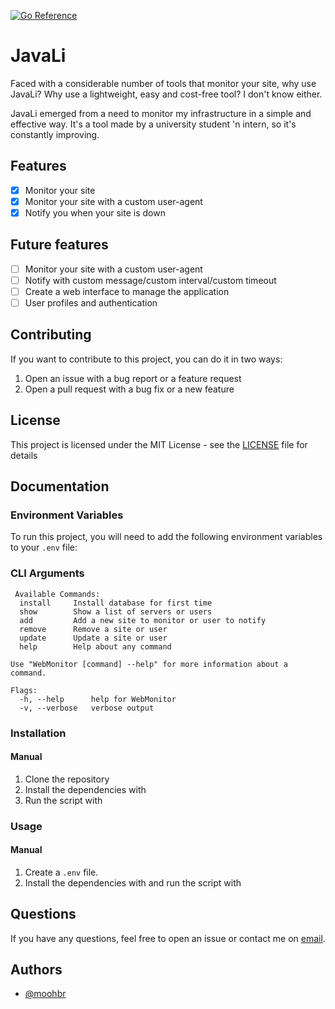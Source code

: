 [![Go Reference](https://pkg.go.dev/badge/github.com/moohbr/WebMonitor.svg)](https://pkg.go.dev/github.com/moohbr/WebMonitor)

# JavaLi

Faced with a considerable number of tools that monitor your site, why use JavaLi? Why use a lightweight, easy and cost-free tool? I don't know either.

JavaLi emerged from a need to monitor my infrastructure in a simple and effective way.
It's a tool made by a university student 'n intern, so it's constantly improving.

## Features

- [X] Monitor your site
- [X] Monitor your site with a custom user-agent
- [X] Notify you when your site is down

## Future features

- [ ] Monitor your site with a custom user-agent
- [ ] Notify with custom message/custom interval/custom timeout
- [ ] Create a web interface to manage the application
- [ ] User profiles and authentication

## Contributing

If you want to contribute to this project, you can do it in two ways:

1. Open an issue with a bug report or a feature request
2. Open a pull request with a bug fix or a new feature

## License

This project is licensed under the MIT License - see the [LICENSE](LICENSE) file for details

## Documentation

### Environment Variables

To run this project, you will need to add the following environment variables to your `.env` file:

### CLI Arguments

```
 Available Commands:
  install     Install database for first time
  show        Show a list of servers or users
  add         Add a new site to monitor or user to notify
  remove      Remove a site or user
  update      Update a site or user
  help        Help about any command

Use "WebMonitor [command] --help" for more information about a command.  

Flags:
  -h, --help      help for WebMonitor
  -v, --verbose   verbose output
```

### Installation

#### Manual

1. Clone the repository
2. Install the dependencies with
3. Run the script with

### Usage

#### Manual

1. Create a `.env` file.
2. Install the dependencies with and run the script with

## Questions

If you have any questions, feel free to open an issue or contact me on [email](mailto:moohbr@gmail.com).

## Authors

- [@moohbr](https://www.github.com/moohbr)
